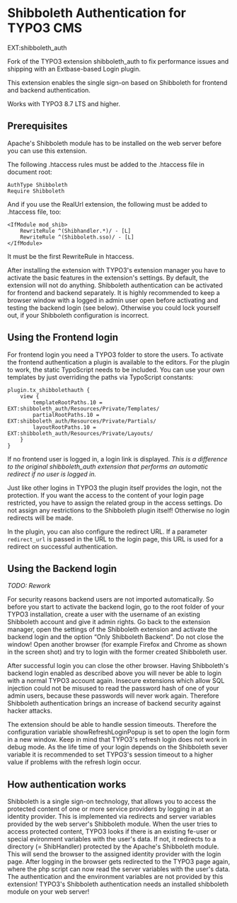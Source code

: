 Shibboleth Authentication for TYPO3 CMS
=======================================
EXT:shibboleth_auth

Fork of the TYPO3 extension shibboleth_auth to fix performance issues and shipping with an Extbase-based Login plugin.

This extension enables the single sign-on based on Shibboleth for frontend and backend authentication. 

Works with TYPO3 8.7 LTS and higher.

Prerequisites
-------------
Apache's Shibboleth module has to be installed on the web server before you can use this extension.

The following .htaccess rules must be added to the .htaccess file in document root:

    AuthType Shibboleth
    Require Shibboleth

And if you use the RealUrl extension, the following must be added to .htaccess file, too:

    <IfModule mod_shib>
    	RewriteRule ^(Shibhandler.*)/ - [L]
    	RewriteRule ^(Shibboleth.sso)/ - [L]
    </IfModule>

It must be the first RewriteRule in htaccess.

After installing the extension with TYPO3's extension manager you have to activate the basic features in the extension's settings. By default, the extension will not do anything. Shibboleth authentication can be activated for frontend and backend separately. It is highly recommended to keep a browser window with a logged in admin user open before activating and testing the backend login (see below). Otherwise you could lock yourself out, if your Shibboleth configuration is incorrect.

Using the Frontend login
------------------------
For frontend login you need a TYPO3 folder to store the users. To activate the frontend authentication a plugin is available to the editors. For the plugin to work, the static TypoScript needs to be included. You can use your own templates by just overriding the paths via TypoScript constants:

    plugin.tx_shibbolethauth {
	    view {
		    templateRootPaths.10 = EXT:shibboleth_auth/Resources/Private/Templates/
		    partialRootPaths.10 = EXT:shibboleth_auth/Resources/Private/Partials/
		    layoutRootPaths.10 = EXT:shibboleth_auth/Resources/Private/Layouts/
	    }
    }

If no frontend user is logged in, a login link is displayed. *This is a difference to the original shibboleth_auth extension that performs an automatic redirect if no user is logged in.*

Just like other logins in TYPO3 the plugin itself provides the login, not the protection. If you want the access to the content of your login page restricted, you have to assign the related group in the access settings. Do not assign any restrictions to the Shibboleth plugin itself! Otherwise no login redirects will be made.

In the plugin, you can also configure the redirect URL. If a parameter `redirect_url` is passed in the URL to the login page, this URL is used for a redirect on successful authentication.

Using the Backend login
-----------------------
*TODO: Rework*

For security reasons backend users are not imported automatically. So before you start to activate the backend login, go to the root folder of your TYPO3 installation, create a user with the username of an existing Shibboleth account and give it admin rights. Go back to the extension manager, open the settings of the Shibboleth extension and activate the backend login and the option “Only Shibboleth Backend”. Do not close the window! Open another browser (for example Firefox and Chrome as shown in the screen shot) and try to login with the former created Shibboleth user.

After successful login you can close the other browser. Having Shibboleth's backend login enabled as described above you will never be able to login with a normal TYPO3 account again. Insecure extensions which allow SQL injection could not be misused to read the password hash of one of your admin users, because these passwords will never work again. Therefore Shibboleth authentication brings an increase of backend security against hacker attacks.

The extension should be able to handle session timeouts. Therefore the configuration variable showRefreshLoginPopup is set to open the login form in a new window. Keep in mind that TYPO3's refresh login does not work in debug mode. As the life time of your login depends on the Shibboleth sever variable it is recommended to set TYPO3's session timeout to a higher value if problems with the refresh login occur.

How authentication works
------------------------
Shibboleth is a single sign-on technology, that allows you to access the protected content of one or more service providers by logging in at an identity provider. This is implemented via redirects and server variables provided by the web server's Shibboleth module. When the user tries to access protected content, TYPO3 looks if there is an existing fe-user or special evironment variables with the user's data. If not, it redirects to a directory (= ShibHandler) protected by the Apache's Shibboleth module. This will send the browser to the assigned identity provider with the login page. After logging in the browser gets redirected to the TYPO3 page again, where the php script can now read the server variables with the user's data. The authentication and the environment variables are not provided by this extension! TYPO3's Shibboleth authentication needs an installed shibboleth module on your web server!
